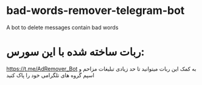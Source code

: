 # bad-words-remover-telegram-bot
 A bot to delete messages contain bad words
 
# ربات ساخته شده با این سورس:
 https://t.me/AdRemover_Bot
 به کمک این ربات میتوانید تا حد زیادی تبلیغات مزاحم و اسپم گروه های تلگرامی خود را پاک کنید
 
 
